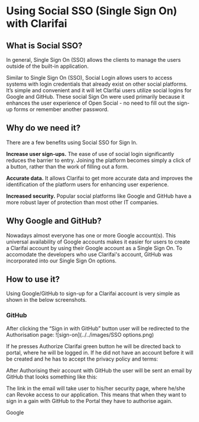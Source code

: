 # Using Social SSO (Single Sign On) with Clarifai

## What is Social SSO?

In general, Single Sign On (SSO) allows the clients to manage the users outside of the built-in application. 

Similar to Single Sign On (SSO), Social Login allows users to access systems with login credentials that already exist on other social platforms. It’s simple and convenient and it will let Clarifai users utilize social logins for Google and GitHub. These social Sign On were used primarily because it enhances the user experience of Open Social - no need to fill out the sign-up forms or remember another password. 


## Why do we need it?

There are a few benefits using Social SSO for Sign In.

**Increase user sign-ups.** The ease of use of social login significantly reduces the barrier to entry. Joining the platform becomes simply a click of a button, rather than the work of filling out a form.

**Accurate data.** It allows Clarifai to get more accurate data and improves the identification of the platform users for enhancing user experience. 

**Increased security.** Popular social platforms like Google and GitHub have a more robust layer of protection than most other IT companies. 


## Why Google and GitHub? 

Nowadays almost everyone has one or more Google account(s). This universal availability of Google accounts makes it easier for users to create a Clarifai account by using their Google account as a Single Sign On. To accomodate the developers who use Clarifai's account, GitHub was incorporated into our Single Sign On options. 


## How to use it?

Using Google/GitHub to sign-up for a Clarifai account is very simple as shown in the below screenshots.


### GitHub
After clicking the “Sign in with GitHub” button user will be redirected to the Authorisation page:
![sign-on](../../images/SSO options.png)


If he presses Authorize Clarifai green button he will be directed back to portal, where he will be logged in. If he did not have an account before it will be created and he has to accept the privacy policy and terms:


After Authorising their account with GitHub the user will be sent an email by GitHub that looks something like this:


The link in the email will take user to his/her security page, where he/she can Revoke access to our application. This means that when they want to sign in a gain with GitHub to the Portal they have to authorise again.



Google


